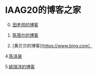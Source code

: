 # IAAG20的博客之家

0. [田老师的博客](http://www.xrlab.org)

2. [陈蓓尔的博客](http://www.baidu.com)

3. [黄贝贝的博客](https://www.bing.com）

4.[陈泽昊](https://chenmouse.github.io/mouse/)

5.[姚瑞洋的博客](http://www.baidu.com)
